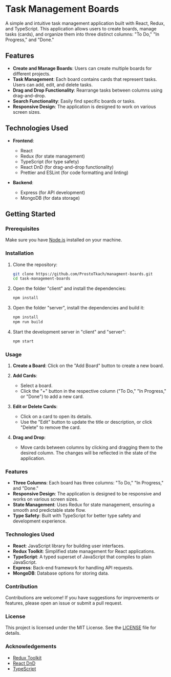 # Task Management Boards

A simple and intuitive task management application built with React, Redux, and TypeScript. This application allows users to create boards, manage tasks (cards), and organize them into three distinct columns: "To Do," "In Progress," and "Done."

## Features

- **Create and Manage Boards**: Users can create multiple boards for different projects.
- **Task Management**: Each board contains cards that represent tasks. Users can add, edit, and delete tasks.
- **Drag and Drop Functionality**: Rearrange tasks between columns using drag-and-drop.
- **Search Functionality**: Easily find specific boards or tasks.
- **Responsive Design**: The application is designed to work on various screen sizes.

## Technologies Used

- **Frontend**: 
  - React
  - Redux (for state management)
  - TypeScript (for type safety)
  - React DnD (for drag-and-drop functionality)
  - Prettier and ESLint (for code formatting and linting)

- **Backend**:
  - Express (for API development)
  - MongoDB (for data storage)

## Getting Started

### Prerequisites

Make sure you have [Node.js](https://nodejs.org/) installed on your machine.

### Installation

1. Clone the repository:
   ```bash
   git clone https://github.com/ProstoTkach/managment-boards.git
   cd task-management-boards

2. Open the folder "client" and install the dependencies:
   ```bash
   npm install

3. Open the folder "server", install the dependencies and build it:
   ```bash
   npm install
   npm run build

4. Start the development server in "client" and "server":
   ```bash
   npm start
   
### Usage

1. **Create a Board**: Click on the "Add Board" button to create a new board.

2. **Add Cards**: 
   - Select a board.
   - Click the "+" button in the respective column ("To Do," "In Progress," or "Done") to add a new card.

3. **Edit or Delete Cards**: 
   - Click on a card to open its details.
   - Use the "Edit" button to update the title or description, or click "Delete" to remove the card.

4. **Drag and Drop**: 
   - Move cards between columns by clicking and dragging them to the desired column. The changes will be reflected in the state of the application.

### Features

- **Three Columns**: Each board has three columns: "To Do," "In Progress," and "Done."
- **Responsive Design**: The application is designed to be responsive and works on various screen sizes.
- **State Management**: Uses Redux for state management, ensuring a smooth and predictable state flow.
- **Type Safety**: Built with TypeScript for better type safety and development experience.

### Technologies Used

- **React**: JavaScript library for building user interfaces.
- **Redux Toolkit**: Simplified state management for React applications.
- **TypeScript**: A typed superset of JavaScript that compiles to plain JavaScript.
- **Express**: Back-end framework for handling API requests.
- **MongoDB**: Database options for storing data.

### Contribution

Contributions are welcome! If you have suggestions for improvements or features, please open an issue or submit a pull request.

### License

This project is licensed under the MIT License. See the [LICENSE](LICENSE) file for details.

### Acknowledgements

- [Redux Toolkit](https://redux-toolkit.js.org/)
- [React DnD](https://react-dnd.github.io/react-dnd/about)
- [TypeScript](https://www.typescriptlang.org/)
